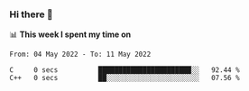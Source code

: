 ### Hi there 👋

📊 __This week I spent my time on__
<!--START_SECTION:waka-->

```text
From: 04 May 2022 - To: 11 May 2022

C     0 secs          ███████████████████████░░   92.44 %
C++   0 secs          ██░░░░░░░░░░░░░░░░░░░░░░░   07.56 %
```

<!--END_SECTION:waka-->
<!--
**SREEHARI-M-S/SREEHARI-M-S** is a ✨ _special_ ✨ repository because its `README.md` (this file) appears on your GitHub profile.

Here are some ideas to get you started:

- 🔭 I’m currently working on ...
- 🌱 I’m currently learning ...
- 👯 I’m looking to collaborate on ...
- 🤔 I’m looking for help with ...
- 💬 Ask me about ...
- 📫 How to reach me: ...
- 😄 Pronouns: ...
- ⚡ Fun fact: ...
-->
